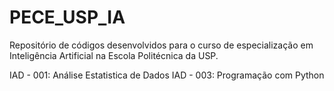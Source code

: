 # PECE_USP_IA
Repositório de códigos desenvolvidos para o curso de especialização em Inteligência Artificial na Escola Politécnica da USP.

IAD - 001: Análise Estatistica de Dados
IAD - 003: Programação com Python